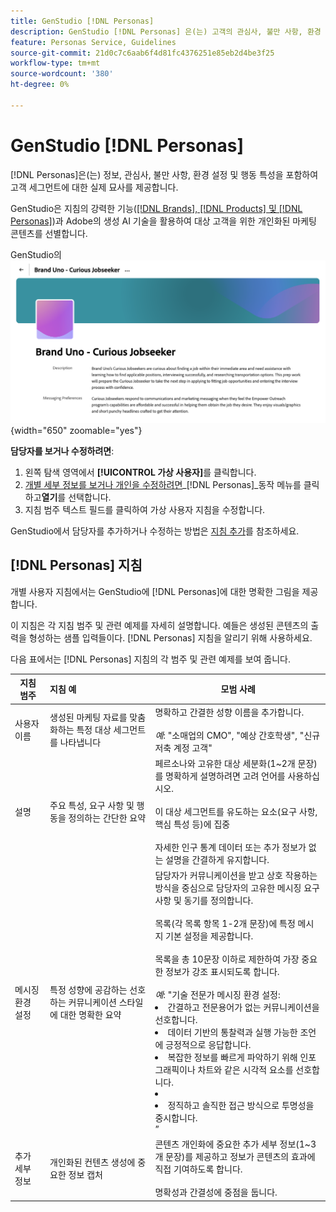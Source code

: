 ```yaml
---
title: GenStudio [!DNL Personas]
description: GenStudio [!DNL Personas] 은(는) 고객의 관심사, 불만 사항, 환경 설정 및 행동 특성을 포착하여 고객 세그먼트를 정확하게 표현한 것입니다.
feature: Personas Service, Guidelines
source-git-commit: 21d0c7c6aab6f4d81fc4376251e85eb2d4be3f25
workflow-type: tm+mt
source-wordcount: '380'
ht-degree: 0%

---
```



# GenStudio [!DNL Personas]

[!DNL Personas]은(는) 정보, 관심사, 불만 사항, 환경 설정 및 행동 특성을 포함하여 고객 세그먼트에 대한 실제 묘사를 제공합니다.

GenStudio은 지침의 강력한 기능([[!DNL Brands], [!DNL Products] 및 [!DNL Personas]](overview.md))과 Adobe의 생성 AI 기술을 활용하여 대상 고객을 위한 개인화된 마케팅 콘텐츠를 선별합니다&#x200B;.

GenStudio의 ![[!DNL Personas] 지침](/help/assets/personas-guidelines.png){width="650" zoomable="yes"}

**담당자를 보거나 수정하려면**:

1. 왼쪽 탐색 영역에서 **[!UICONTROL 가상 사용자]**&#x200B;를 클릭합니다.
1. [개별 세부 정보를 보거나 개인을 수정하려면](add-guidelines.md#manage-personas)_[!DNL Personas]_동작 메뉴를 클릭하고&#x200B;**열기**를 선택합니다.
1. 지침 범주 텍스트 필드를 클릭하여 가상 사용자 지침을 수정합니다.

GenStudio에서 담당자를 추가하거나 수정하는 방법은 [지침 추가](add-guidelines.md)를 참조하세요.

## [!DNL Personas] 지침

개별 사용자 지침에서는 GenStudio에 [!DNL Personas]에 대한 명확한 그림을 제공합니다.

이 지침은 각 지침 범주 및 관련 예제를 자세히 설명합니다. 예들은 생성된 콘텐츠의 출력을 형성하는 샘플 입력들이다. [!DNL Personas] 지침을 알리기 위해 사용하세요.

다음 표에서는 [!DNL Personas] 지침의 각 범주 및 관련 예제를 보여 줍니다.

| 지침 범주 | 지침 예 | 모범 사례 |
| ------------------| :---------- |-------------|
| 사용자 이름 | 생성된 마케팅 자료를 맞춤화하는 특정 대상 세그먼트를 나타냅니다 | 명확하고 간결한 성향 이름을 추가합니다.<br><br>_예_: &quot;소매업의 CMO&quot;, &quot;예상 간호학생&quot;, &quot;신규 저축 계정 고객&quot; |
| 설명 | 주요 특성, 요구 사항 및 행동을 정의하는 간단한 요약 | 페르소나와 고유한 대상 세분화(1~2개 문장)를 명확하게 설명하려면 고려 언어를 사용하십시오.<br><br>이 대상 세그먼트를 유도하는 요소(요구 사항, 핵심 특성 등)에 집중<br><br>자세한 인구 통계 데이터 또는 추가 정보가 없는 설명을 간결하게 유지합니다. |
| 메시징 환경 설정 | 특정 성향에 공감하는 선호하는 커뮤니케이션 스타일에 대한 명확한 요약 | 담당자가 커뮤니케이션을 받고 상호 작용하는 방식을 중심으로 담당자의 고유한 메시징 요구 사항 및 동기를 정의합니다.<br><br>목록(각 목록 항목 1-2개 문장)에 특정 메시지 기본 설정을 제공합니다.<br><br>목록을 총 10문장 이하로 제한하여 가장 중요한 정보가 강조 표시되도록 합니다.<br><br>_예_: &quot;기술 전문가 메시징 환경 설정:<li>간결하고 전문용어가 없는 커뮤니케이션을 선호합니다.</li><li>데이터 기반의 통찰력과 실행 가능한 조언에 긍정적으로 응답합니다.</li><li>복잡한 정보를 빠르게 파악하기 위해 인포그래픽이나 차트와 같은 시각적 요소를 선호합니다.<li><li>정직하고 솔직한 접근 방식으로 투명성을 중시합니다.</li>” |
| 추가 세부 정보 | 개인화된 컨텐츠 생성에 중요한 정보 캡처 | 콘텐츠 개인화에 중요한 추가 세부 정보(1~3개 문장)를 제공하고 정보가 콘텐츠의 효과에 직접 기여하도록 합니다.<br><br>명확성과 간결성에 중점을 둡니다. |
